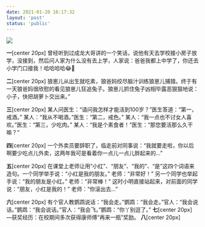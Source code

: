 ```yaml
---
date: 2021-01-20 16:17:32
layout: 'post'
status: 'public'
---
```

![](https://cdn.pixabay.com/photo/2018/01/31/16/12/beach-3121393_1280.png)
<audio src="https://inz.oss-cn-beijing.aliyuncs.com/Audios/128kbit/%E6%98%9F%E6%98%9F%E5%9C%A8%E5%94%B1%E6%AD%8C%EF%BC%88%E7%BA%AF%E9%9F%B3%E4%B9%90%EF%BC%89%20-%20CMJ.mp3" autoplay loop></audio>

**一**[center 20px]
曾经听到过成龙大哥讲的一个笑话，说他有天去学校接小房子放学，没接到，然后问人家为什么没有去上学，人家说：爸爸我都上中学了，你还去小学门口接我！哈哈哈哈😂🤒️

**二**[center 20px]
狼崽儿从出生就吃素，狼爸妈绞尽脑汁训练狼崽儿捕猎。终于有一天狼爸妈很欣慰的看见狼崽儿狂追兔子。狼崽儿抓住兔子凶相毕露恶狠狠地说：小子，快把胡萝卜交出来。”

**三**[center 20px]
某人问医生：“请问我怎样才能活到100岁？”医生答道：“第一，戒酒。” 某人：“我从不喝酒。”医生：“第二，戒色。” 某人：“我一点也不讨女人喜欢。”医生：“第三，少吃肉。” 某人：“我是个素食者！”医生：“那您要活那么久干嘛？”

**四**[center 20px]
一个外卖员要辞职了，临走前对同事说：“我就要走啦，你以后啊要少吃点儿外卖，这两年我可是看着你一点儿一点儿胖起来的…”

**五**[center 20px]
在课堂上老师让用“小红”、“朋友”、“我的”、“是”这四个词语来造句。一个同学举手说：“小红是我的朋友。” 老师：“非常好！” 另一个同学也举起手说：“我的朋友是小红。” 老师：“非常棒！” 这时小明直接站起来，对前面的同学说：“朋友，小红是我的！” 老师：“你滚出去…”

**六**[center 20px]
有个官人教鹦鹉说话：“我会走。”鹦鹉：“我会走。”官人：“我会说话。”鹦鹉：“我会说话。”官人：“我会飞。”鹦鹉：“你丫别逗了。”
**七**[center 20px]
—获奖经历：在校期间多次获得康师傅“再来一瓶”奖励。
**八**[center 20px]


